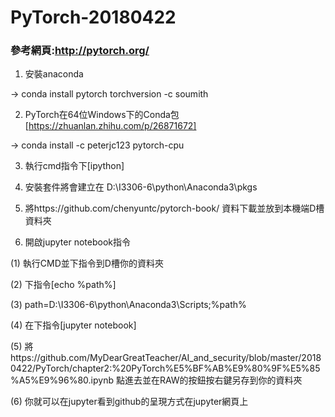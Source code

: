 # PyTorch-20180422
### 參考網頁:http://pytorch.org/

1. 安裝anaconda

-> conda install pytorch torchversion -c soumith

2. PyTorch在64位Windows下的Conda包 [https://zhuanlan.zhihu.com/p/26871672]

-> conda install -c peterjc123 pytorch-cpu

3. 執行cmd指令下[ipython]

4. 安裝套件將會建立在 D:\I3306-6\python\Anaconda3\pkgs

5. 將https://github.com/chenyuntc/pytorch-book/ 資料下載並放到本機端D槽資料夾

6. 開啟jupyter notebook指令

(1) 執行CMD並下指令到D槽你的資料夾

(2) 下指令[echo %path%]

(3) path=D:\I3306-6\python\Anaconda3\Scripts;%path%

(4) 在下指令[jupyter notebook]

(5) 將https://github.com/MyDearGreatTeacher/AI_and_security/blob/master/20180422/PyTorch/chapter2:%20PyTorch%E5%BF%AB%E9%80%9F%E5%85%A5%E9%96%80.ipynb 點進去並在RAW的按鈕按右鍵另存到你的資料夾

(6) 你就可以在jupyter看到github的呈現方式在jupyter網頁上
